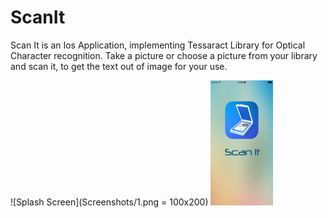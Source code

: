# ScanIt
Scan It is an Ios Application, implementing Tessaract Library for Optical Character recognition. Take a picture or choose a picture from your library and scan it, to get the text out of image for your use.

![Splash Screen](Screenshots/1.png = 100x200)
<img src="Screenshots/1.png" width="100" height="200">
